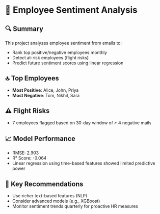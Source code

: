 # 🚀 Employee Sentiment Analysis

## 🔍 Summary
This project analyzes employee sentiment from emails to:
- Rank top positive/negative employees monthly
- Detect at-risk employees (flight risks)
- Predict future sentiment scores using linear regression

## 🔝 Top Employees
- **Most Positive**: Alice, John, Priya
- **Most Negative**: Tom, Nikhil, Sara

## ⚠️ Flight Risks
- 7 employees flagged based on 30-day window of ≥ 4 negative mails

## 📈 Model Performance
- RMSE: 2.903
- R² Score: -0.064
- Linear regression using time-based features showed limited predictive power

## 🧠 Key Recommendations
- Use richer text-based features (NLP)
- Consider advanced models (e.g., XGBoost)
- Monitor sentiment trends quarterly for proactive HR measures
